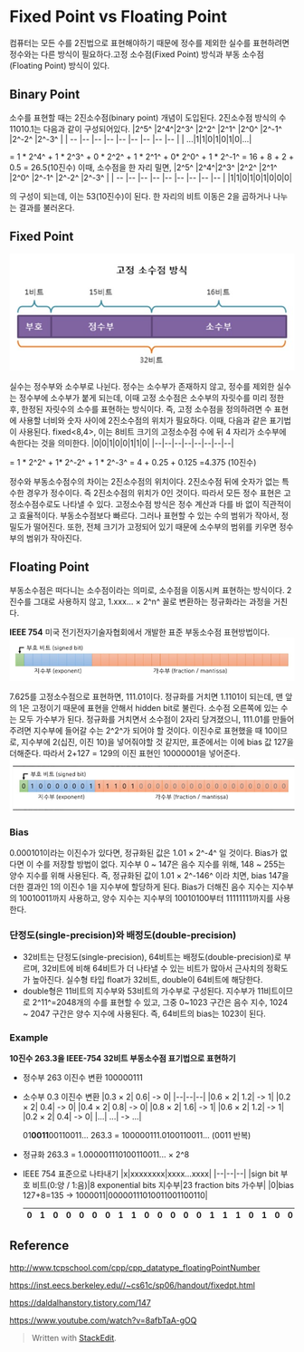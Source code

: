 ﻿# Fixed Point vs Floating Point

컴퓨터는 모든 수를 2진법으로 표현해야하기 때문에 정수를 제외한 실수를 표현하려면 정수와는 다른 방식이 필요하다.고정 소수점(Fixed Point) 방식과 부동 소수점(Floating Point) 방식이 있다.
## Binary Point
소수를 표현할 때는 2진소수점(binary point) 개념이 도입된다. 2진소수점 방식의 수 11010.1는 다음과 같이 구성되어있다.
|2^5^ |2^4^|2^3^ |2^2^ |2^1^ |2^0^ |2^-1^ |2^-2^ |2^-3^ |
| -- |-- |-- |-- |-- |-- |-- |-- |-- |
| ...|1|1|0|1|0|1|0|...|

= 1 * 2^4^  + 1 * 2^3^ + 0 * 2^2^ + 1 * 2^1^  + 0* 2^0^ + 1 * 2^-1^
= 16 + 8 + 2 + 0.5
= 26.5(10진수)
이때, 소수점을 한 자리 밀면,
|2^5^ |2^4^|2^3^ |2^2^ |2^1^ |2^0^ |2^-1^ |2^-2^ |2^-3^ |
| -- |-- |-- |-- |-- |-- |-- |-- |-- |
|1|1|0|1|0|1|0|0|0| 

의 구성이 되는데, 이는 53(10진수)이 된다. 한 자리의 비트 이동은 2을 곱하거나 나누는 결과를 불러온다.

## Fixed Point
![32비트 실수](/sejigner/img/systems_1.4/point/1.jpg)

실수는 정수부와 소수부로 나뉜다. 정수는 소수부가 존재하지 않고, 정수를 제외한 실수는 정수부에 소수부가 붙게 되는데, 이때 고정 소수점은 소수부의 자릿수를 미리 정한 후, 한정된 자릿수의 소수를 표현하는 방식이다. 즉, 고정 소수점을 정의하려면 수 표현에 사용할 너비와 숫자 사이에 2진소수점의 위치가 필요하다. 이때, 다음과 같은 표기법이 사용된다. fixed<8,4>, 이는 8비트 크기의 고정소수점 수에 뒤 4 자리가 소수부에 속한다는 것을 의미한다. 
|0|0|1|0|0|1|1|0|
|--|--|--|--|--|--|--|--|

= 1 * 2^2^  + 1* 2^-2^ + 1 * 2^-3^
= 4 + 0.25 + 0.125
=4.375 (10진수)

정수와 부동소수점수의 차이는 2진소수점의 위치이다. 2진소수점 뒤에 숫자가 없는 특수한 경우가 정수이다. 즉 2진소수점의 위치가 0인 것이다. 따라서 모든 정수 표현은 고정소수점수로도 나타낼 수 있다. 고정소수점 방식은 정수 계산과 다를 바 없이 직관적이고 효율적이다. 부동소수점보다 빠르다. 그러나 표현할 수 있는 수의 범위가 작아서, 정밀도가 떨어진다. 또한, 전체 크기가 고정되어 있기 때문에 소수부의 범위를 키우면 정수부의 범위가 작아진다.

## Floating Point
부동소수점은 떠다니는 소수점이라는 의미로, 소수점을 이동시켜 표현하는 방식이다. 2진수를 그대로 사용하지 않고, 1.xxx... × 2^n^ 꼴로 변환하는 정규화라는 과정을 거친다.

**IEEE 754**
미국 전기전자기술자협회에서 개발한 표준 부동소수점 표현방법이다.
![IEEE](/sejigner/img/systems_1.4/point/2.jpg)

7.625를 고정소수점으로 표현하면, 111.01이다. 정규화를 거치면 1.1101이 되는데, 맨 앞의 1은 고정이기 때문에 표현을 안해서 hidden bit로 불린다. 소수점 오른쪽에 있는 수는 모두 가수부가 된다. 정규화를 거치면서 소수점이 2자리 당겨졌으니, 111.01를 만들어주려면 지수부에 들어갈 수는 2^2^가 되어야 할 것이다. 이진수로 표현했을 때 10이므로, 지수부에 2(십진, 이진 10)을 넣어줘야할 것 같지만, 표준에서는 이에 bias 값 127을 더해준다. 따라서 2+127 = 129의 이진 표현인 10000001을 넣어준다.
![IEEE](/sejigner/img/systems_1.4/point/3.jpg)

### Bias
0.000101이라는 이진수가 있다면, 정규화된 값은 1.01 × 2^-4^ 일 것이다. Bias가 없다면 이 수를 저장할 방법이 없다. 지수부 0 ~ 147은 음수 지수를 위해, 148 ~ 255는 양수 지수를 위해 사용된다. 즉, 정규화된 값이 1.01 × 2^-146^ 이라 치면, bias 147을 더한 결과인 1의 이진수 1을 지수부에 할당하게 된다. Bias가 더해진 음수 지수는 지수부의 10010011까지 사용하고, 양수 지수는 지수부의 10010100부터 11111111까지를 사용한다.

### 단정도(single-precision)와 배정도(double-precision)
- 32비트는 단정도(single-precision), 64비트는 배정도(double-precision)로 부르며, 32비트에 비해 64비트가 더 나타낼 수 있는 비트가 많아서 근사치의 정확도가 높아진다. 실수형 타입 float가 32비트, double이 64비트에 해당한다. 
- double형은 11비트의 지수부와 53비트의 가수부로 구성된다. 지수부가 11비트이므로 2^11^=2048개의 수를 표현할 수 있고, 그중 0~1023 구간은 음수 지수, 1024 ~ 2047 구간은 양수 지수에 사용된다. 즉, 64비트의 bias는 1023이 된다. 

### Example
**10진수 263.3을 IEEE-754 32비트 부동소수점 표기법으로 표현하기**
- 정수부 263 이진수 변환
	 100000111
- 소수부 0.3 이진수 변환
	|0.3 × 2| 0.6| -> 0|
	|--|--|--|
	|0.6 × 2| 1.2| -> 1|
	|0.2 × 2| 0.4| -> 0|
	|0.4 × 2| 0.8| -> 0|
	|0.8 × 2| 1.6| -> 1|
	|0.6 × 2| 1.2| -> 1|
	|0.2 × 2| 0.4| -> 0|
	|...| ...| -> ...|
	
	
	01**0011**00110011...
	263.3 = 100000111.0100110011... (0011 반복)

- 정규화
	263.3 = 1.000001110100110011... × 2^8

- IEEE 754 표준으로 나타내기
	|x|xxxxxxxx|xxxx...xxxx|
	|--|--|--|
	|sign bit 부호 비트(0:양 / 1:음)|8 exponential bits 지수부|23 fraction bits 가수부|
	|0|bias 127+8=135 -> 1000011|00000111010011001100110|

	|0|1|0|0|0|0|0|1|1|0|0|0|0|0|1|1|1|0|1|0|0|1|1|0|0|1|1|0|0|1|1|0|
	|--|--|--|--|--|--|--|--|--|--|--|--|--|--|--|--|--|--|--|--|--|--|--|--|--|--|--|--|--|--|--|--|

## Reference
http://www.tcpschool.com/cpp/cpp_datatype_floatingPointNumber

https://inst.eecs.berkeley.edu//~cs61c/sp06/handout/fixedpt.html

https://daldalhanstory.tistory.com/147

https://www.youtube.com/watch?v=8afbTaA-gOQ

> Written with [StackEdit](https://stackedit.io/).
